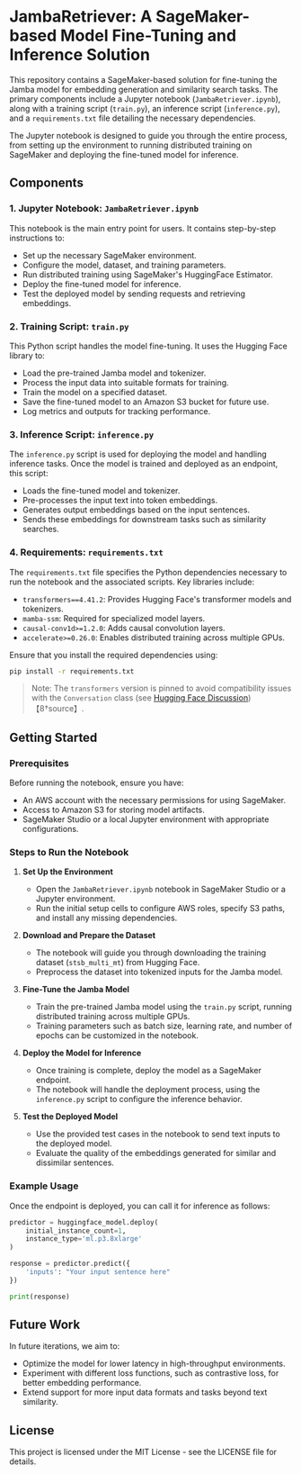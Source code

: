 
# JambaRetriever: A SageMaker-based Model Fine-Tuning and Inference Solution

This repository contains a SageMaker-based solution for fine-tuning the Jamba model for embedding generation and similarity search tasks. The primary components include a Jupyter notebook (`JambaRetriever.ipynb`), along with a training script (`train.py`), an inference script (`inference.py`), and a `requirements.txt` file detailing the necessary dependencies.

The Jupyter notebook is designed to guide you through the entire process, from setting up the environment to running distributed training on SageMaker and deploying the fine-tuned model for inference.

## Components

### 1. Jupyter Notebook: `JambaRetriever.ipynb`
This notebook is the main entry point for users. It contains step-by-step instructions to:
- Set up the necessary SageMaker environment.
- Configure the model, dataset, and training parameters.
- Run distributed training using SageMaker's HuggingFace Estimator.
- Deploy the fine-tuned model for inference.
- Test the deployed model by sending requests and retrieving embeddings.

### 2. Training Script: `train.py`
This Python script handles the model fine-tuning. It uses the Hugging Face library to:
- Load the pre-trained Jamba model and tokenizer.
- Process the input data into suitable formats for training.
- Train the model on a specified dataset.
- Save the fine-tuned model to an Amazon S3 bucket for future use.
- Log metrics and outputs for tracking performance.

### 3. Inference Script: `inference.py`
The `inference.py` script is used for deploying the model and handling inference tasks. Once the model is trained and deployed as an endpoint, this script:
- Loads the fine-tuned model and tokenizer.
- Pre-processes the input text into token embeddings.
- Generates output embeddings based on the input sentences.
- Sends these embeddings for downstream tasks such as similarity searches.

### 4. Requirements: `requirements.txt`
The `requirements.txt` file specifies the Python dependencies necessary to run the notebook and the associated scripts. Key libraries include:
- `transformers==4.41.2`: Provides Hugging Face's transformer models and tokenizers.
- `mamba-ssm`: Required for specialized model layers.
- `causal-conv1d>=1.2.0`: Adds causal convolution layers.
- `accelerate>=0.26.0`: Enables distributed training across multiple GPUs.  

Ensure that you install the required dependencies using:
```bash
pip install -r requirements.txt
```
> Note: The `transformers` version is pinned to avoid compatibility issues with the `Conversation` class (see [Hugging Face Discussion](https://discuss.huggingface.co/t/cannot-import-conversation-from-transformers-utils-py/91556))【8†source】.

## Getting Started

### Prerequisites
Before running the notebook, ensure you have:
- An AWS account with the necessary permissions for using SageMaker.
- Access to Amazon S3 for storing model artifacts.
- SageMaker Studio or a local Jupyter environment with appropriate configurations.

### Steps to Run the Notebook

1. **Set Up the Environment**
   - Open the `JambaRetriever.ipynb` notebook in SageMaker Studio or a Jupyter environment.
   - Run the initial setup cells to configure AWS roles, specify S3 paths, and install any missing dependencies.

2. **Download and Prepare the Dataset**
   - The notebook will guide you through downloading the training dataset (`stsb_multi_mt`) from Hugging Face.
   - Preprocess the dataset into tokenized inputs for the Jamba model.

3. **Fine-Tune the Jamba Model**
   - Train the pre-trained Jamba model using the `train.py` script, running distributed training across multiple GPUs.
   - Training parameters such as batch size, learning rate, and number of epochs can be customized in the notebook.

4. **Deploy the Model for Inference**
   - Once training is complete, deploy the model as a SageMaker endpoint.
   - The notebook will handle the deployment process, using the `inference.py` script to configure the inference behavior.

5. **Test the Deployed Model**
   - Use the provided test cases in the notebook to send text inputs to the deployed model.
   - Evaluate the quality of the embeddings generated for similar and dissimilar sentences.

### Example Usage

Once the endpoint is deployed, you can call it for inference as follows:
```python
predictor = huggingface_model.deploy(
    initial_instance_count=1, 
    instance_type='ml.p3.8xlarge'
)

response = predictor.predict({
    'inputs': "Your input sentence here"
})

print(response)
```

## Future Work

In future iterations, we aim to:
- Optimize the model for lower latency in high-throughput environments.
- Experiment with different loss functions, such as contrastive loss, for better embedding performance.
- Extend support for more input data formats and tasks beyond text similarity.

## License
This project is licensed under the MIT License - see the LICENSE file for details.
